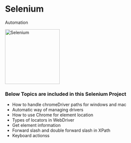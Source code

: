 # Selenium
Automation


<a href="https://selenium.dev"><img src="https://selenium.dev/images/selenium_logo_square_green.png" width="180" alt="Selenium"/></a>


### Below Topics are included in this Selenium Project

* How to handle chromeDriver paths for windows and mac
* Automatic way of managing drivers
* How to use Chrome for element location
* Types of locators in WebDriver
* Get element information
* Forward slash and double forward slash in XPath
* Keyboard actionss
